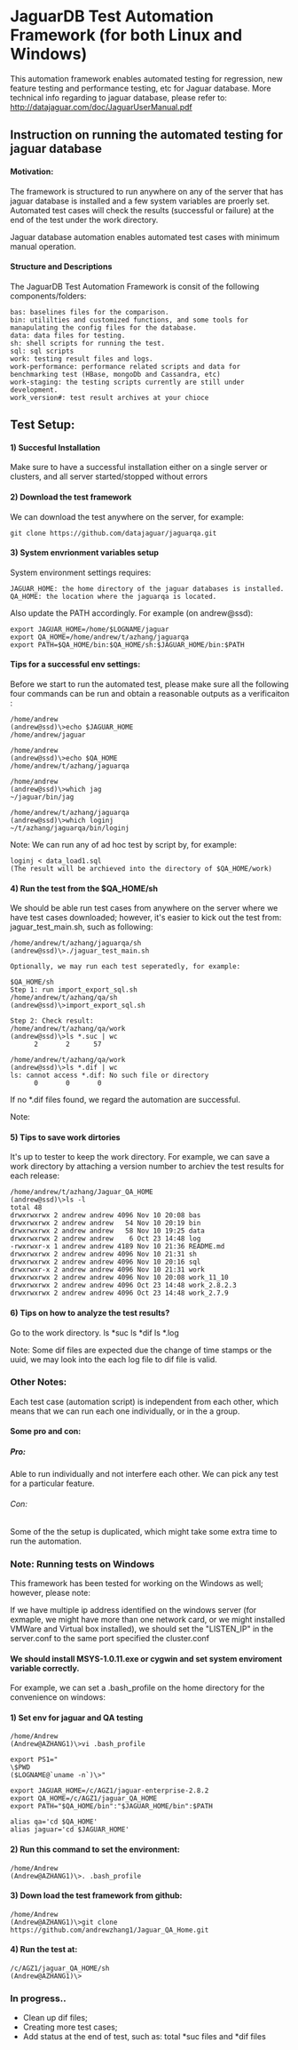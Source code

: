 # JaguarDB Test Automation Framework (for both Linux and Windows)

This automation framework enables automated testing for regression, new feature testing and performance testing, etc for Jaguar database. More technical info regarding to jaguar database, please refer to: http://datajaguar.com/doc/JaguarUserManual.pdf

## Instruction on running the automated testing for jaguar database

#### Motivation: 
The framework is structured to run anywhere on any of the server that has jaguar database is installed and a few system variables are proerly set. 
Automated test cases will check the results (successful or failure) at the end of the test under the work directory.

Jaguar database automation enables automated test cases with minimum manual operation. 

#### Structure and Descriptions
The JaguarDB Test Automation Framework is consit of the following components/folders:

```
bas: baselines files for the comparison.
bin: utililties and customized functions, and some tools for manapulating the config files for the database. 
data: data files for testing.
sh: shell scripts for running the test.
sql: sql scripts
work: testing result files and logs.
work-performance: performance related scripts and data for benchmarking test (HBase, mongoDb and Cassandra, etc)
work-staging: the testing scripts currently are still under development.
work_version#: test result archives at your chioce

```
## Test Setup:
#### 1) Succesful Installation
Make sure to have a successful installation either on a single server or clusters, and all server started/stopped without errors 
#### 2) Download the test framework
We can download the test anywhere on the server, for example:

```
git clone https://github.com/datajaguar/jaguarqa.git
```

#### 3) System envrionment variables setup 
System environment settings requires: 
```
JAGUAR_HOME: the home directory of the jaguar databases is installed.
QA_HOME: the location where the jaguarqa is located.
```

Also update the PATH accordingly. For example (on andrew@ssd): 
```
export JAGUAR_HOME=/home/$LOGNAME/jaguar
export QA_HOME=/home/andrew/t/azhang/jaguarqa
export PATH=$QA_HOME/bin:$QA_HOME/sh:$JAGUAR_HOME/bin:$PATH
```

#### Tips for a successful env settings:
Before we start to run the automated test, please make sure all the following four commands can be run and obtain 
a reasonable outputs as a verificaiton :

```
/home/andrew
(andrew@ssd)\>echo $JAGUAR_HOME
/home/andrew/jaguar

/home/andrew 
(andrew@ssd)\>echo $QA_HOME
/home/andrew/t/azhang/jaguarqa

/home/andrew
(andrew@ssd)\>which jag
~/jaguar/bin/jag

/home/andrew/t/azhang/jaguarqa
(andrew@ssd)\>which loginj
~/t/azhang/jaguarqa/bin/loginj
```

Note: We can run any of ad hoc test by script by, for example:
```
loginj < data_load1.sql
(The result will be archieved into the directory of $QA_HOME/work)
```

#### 4) Run the test from the $QA_HOME/sh
We should be able run test cases from anywhere on the server where we have test cases downloaded; however, 
it's easier to kick out the test from: jaguar_test_main.sh, such as following:

```
/home/andrew/t/azhang/jaguarqa/sh
(andrew@ssd)\>./jaguar_test_main.sh

Optionally, we may run each test seperatedly, for example:

$QA_HOME/sh 
Step 1: run import_export_sql.sh 
/home/andrew/t/azhang/qa/sh 
(andrew@ssd)\>import_export_sql.sh 
 
Step 2: Check result: 
/home/andrew/t/azhang/qa/work 
(andrew@ssd)\>ls *.suc | wc 
      2       2      57 
  
/home/andrew/t/azhang/qa/work 
(andrew@ssd)\>ls *.dif | wc 
ls: cannot access *.dif: No such file or directory 
      0       0       0 
```

If no *.dif files found, we regard the automation are successful. 

Note: 

#### 5) Tips to save work dirtories

It's up to tester to keep the work directory. For example, we can save a work directory by attaching a version number 
to archiev the test results for each release:

```
/home/andrew/t/azhang/Jaguar_QA_HOME
(andrew@ssd)\>ls -l
total 48
drwxrwxrwx 2 andrew andrew 4096 Nov 10 20:08 bas
drwxrwxrwx 2 andrew andrew   54 Nov 10 20:19 bin
drwxrwxrwx 2 andrew andrew   58 Nov 10 19:25 data
drwxrwxrwx 2 andrew andrew    6 Oct 23 14:48 log
-rwxrwxr-x 1 andrew andrew 4189 Nov 10 21:36 README.md
drwxrwxrwx 2 andrew andrew 4096 Nov 10 21:31 sh
drwxrwxrwx 2 andrew andrew 4096 Nov 10 20:16 sql
drwxrwxr-x 2 andrew andrew 4096 Nov 10 21:31 work
drwxrwxrwx 2 andrew andrew 4096 Nov 10 20:08 work_11_10
drwxrwxrwx 2 andrew andrew 4096 Oct 23 14:48 work_2.8.2.3
drwxrwxrwx 2 andrew andrew 4096 Oct 23 14:48 work_2.7.9

```

#### 6) Tips on how to analyze the test results?
Go to the work directory. 
ls *suc
ls *dif
ls *.log

Note: Some dif files are expected due the change of time stamps or the uuid, we may look into the each log file to dif file is valid.

### Other Notes: 
Each test case (automation script) is independent from each other, which means that we can run each one individually, or in the a group.

#### Some pro and con: 
##### Pro: 
Able to run individually and not interfere each other. 
We can pick any test for a particular feature.  
###### Con: 
Some of the the setup is duplicated, which might take some extra time to run the automation. 
 
 
### Note: Running tests on Windows
This framework has been tested for working on the Windows as well; however, please note:

If we have multiple ip address identified on the windows server (for exmaple, we might have more than one network card, or we might installed VMWare and Virtual box installed), we should set the "LISTEN_IP" in the server.conf to the same port specified the cluster.conf

#### We should install MSYS-1.0.11.exe or cygwin and set system enviroment variable correctly.
 
For example, we can set a .bash_profile on the home directory for the convenience on windows:

#### 1)  Set env for jaguar and QA testing
```
/home/Andrew
(Andrew@AZHANG1)\>vi .bash_profile

export PS1="
\$PWD
($LOGNAME@`uname -n`)\>"

export JAGUAR_HOME=/c/AGZ1/jaguar-enterprise-2.8.2
export QA_HOME=/c/AGZ1/jaguar_QA_HOME
export PATH="$QA_HOME/bin":"$JAGUAR_HOME/bin":$PATH

alias qa='cd $QA_HOME'
alias jaguar='cd $JAGUAR_HOME'
```

#### 2) Run this command to set the environment:
```
/home/Andrew
(Andrew@AZHANG1)\>. .bash_profile
```

#### 3) Down load the test framework from github:
```
/home/Andrew
(Andrew@AZHANG1)\>git clone https://github.com/andrewzhang1/Jaguar_QA_Home.git
```

#### 4) Run the test at:

```
/c/AGZ1/jaguar_QA_HOME/sh
(Andrew@AZHANG1)\>
```

### In progress..
- Clean up dif files;
- Creating more test cases;
- Add status at the end of test, such as: total *suc files and *dif files

